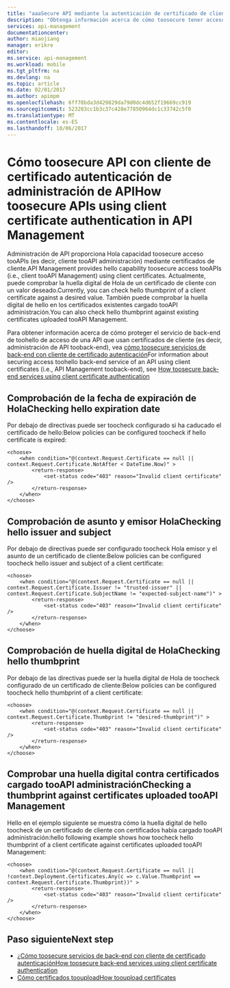 ```yaml
---
title: "aaaSecure API mediante la autenticación de certificado de cliente en administración de API - Administración de API de Azure | Documentos de Microsoft"
description: "Obtenga información acerca de cómo toosecure tener acceso a tooAPIs mediante certificados de cliente"
services: api-management
documentationcenter: 
author: miaojiang
manager: erikre
editor: 
ms.service: api-management
ms.workload: mobile
ms.tgt_pltfrm: na
ms.devlang: na
ms.topic: article
ms.date: 02/01/2017
ms.author: apimpm
ms.openlocfilehash: 6ff78bda3d429829da79d0dc4d652f19669cc919
ms.sourcegitcommit: 523283cc1b3c37c428e77850964dc1c33742c5f0
ms.translationtype: MT
ms.contentlocale: es-ES
ms.lasthandoff: 10/06/2017
---
```

# <a name="how-toosecure-apis-using-client-certificate-authentication-in-api-management"></a><span data-ttu-id="cf593-103">Cómo toosecure API con cliente de certificado autenticación de administración de API</span><span class="sxs-lookup"><span data-stu-id="cf593-103">How toosecure APIs using client certificate authentication in API Management</span></span>

<span data-ttu-id="cf593-104">Administración de API proporciona Hola capacidad toosecure acceso tooAPIs (es decir, cliente tooAPI administración) mediante certificados de cliente.</span><span class="sxs-lookup"><span data-stu-id="cf593-104">API Management provides hello capability toosecure access tooAPIs (i.e., client tooAPI Management) using client certificates.</span></span> <span data-ttu-id="cf593-105">Actualmente, puede comprobar la huella digital de Hola de un certificado de cliente con un valor deseado.</span><span class="sxs-lookup"><span data-stu-id="cf593-105">Currently, you can check hello thumbprint of a client certificate against a desired value.</span></span> <span data-ttu-id="cf593-106">También puede comprobar la huella digital de hello en los certificados existentes cargado tooAPI administración.</span><span class="sxs-lookup"><span data-stu-id="cf593-106">You can also check hello thumbprint against existing certificates uploaded tooAPI Management.</span></span>  

<span data-ttu-id="cf593-107">Para obtener información acerca de cómo proteger el servicio de back-end de toohello de acceso de una API que usan certificados de cliente (es decir, administración de API tooback-end), vea [cómo toosecure servicios de back-end con cliente de certificado autenticación](https://docs.microsoft.com/en-us/azure/api-management/api-management-howto-mutual-certificates)</span><span class="sxs-lookup"><span data-stu-id="cf593-107">For information about securing access toohello back-end service of an API using client certificates (i.e., API Management tooback-end), see [How toosecure back-end services using client certificate authentication](https://docs.microsoft.com/en-us/azure/api-management/api-management-howto-mutual-certificates)</span></span>

## <a name="checking-hello-expiration-date"></a><span data-ttu-id="cf593-108">Comprobación de la fecha de expiración de Hola</span><span class="sxs-lookup"><span data-stu-id="cf593-108">Checking hello expiration date</span></span>

<span data-ttu-id="cf593-109">Por debajo de directivas puede ser toocheck configurado si ha caducado el certificado de hello:</span><span class="sxs-lookup"><span data-stu-id="cf593-109">Below policies can be configured toocheck if hello certificate is expired:</span></span>

```
<choose>
    <when condition="@(context.Request.Certificate == null || context.Request.Certificate.NotAfter < DateTime.Now)" >
        <return-response>
            <set-status code="403" reason="Invalid client certificate" />
        </return-response>
    </when>
</choose>
```

## <a name="checking-hello-issuer-and-subject"></a><span data-ttu-id="cf593-110">Comprobación de asunto y emisor Hola</span><span class="sxs-lookup"><span data-stu-id="cf593-110">Checking hello issuer and subject</span></span>

<span data-ttu-id="cf593-111">Por debajo de directivas puede ser configurado toocheck Hola emisor y el asunto de un certificado de cliente:</span><span class="sxs-lookup"><span data-stu-id="cf593-111">Below policies can be configured toocheck hello issuer and subject of a client certificate:</span></span>

```
<choose>
    <when condition="@(context.Request.Certificate == null || context.Request.Certificate.Issuer != "trusted-issuer" || context.Request.Certificate.SubjectName != "expected-subject-name")" >
        <return-response>
            <set-status code="403" reason="Invalid client certificate" />
        </return-response>
    </when>
</choose>
```

## <a name="checking-hello-thumbprint"></a><span data-ttu-id="cf593-112">Comprobación de huella digital de Hola</span><span class="sxs-lookup"><span data-stu-id="cf593-112">Checking hello thumbprint</span></span>

<span data-ttu-id="cf593-113">Por debajo de las directivas puede ser la huella digital de Hola de toocheck configurado de un certificado de cliente:</span><span class="sxs-lookup"><span data-stu-id="cf593-113">Below policies can be configured toocheck hello thumbprint of a client certificate:</span></span>

```
<choose>
    <when condition="@(context.Request.Certificate == null || context.Request.Certificate.Thumbprint != "desired-thumbprint")" >
        <return-response>
            <set-status code="403" reason="Invalid client certificate" />
        </return-response>
    </when>
</choose>
```

## <a name="checking-a-thumbprint-against-certificates-uploaded-tooapi-management"></a><span data-ttu-id="cf593-114">Comprobar una huella digital contra certificados cargado tooAPI administración</span><span class="sxs-lookup"><span data-stu-id="cf593-114">Checking a thumbprint against certificates uploaded tooAPI Management</span></span>

<span data-ttu-id="cf593-115">Hello en el ejemplo siguiente se muestra cómo la huella digital de hello toocheck de un certificado de cliente con certificados había cargado tooAPI administración:</span><span class="sxs-lookup"><span data-stu-id="cf593-115">hello following example shows how toocheck hello thumbprint of a client certificate against certificates uploaded tooAPI Management:</span></span> 

```
<choose>
    <when condition="@(context.Request.Certificate == null || !context.Deployment.Certificates.Any(c => c.Value.Thumbprint == context.Request.Certificate.Thumbprint))" >
        <return-response>
            <set-status code="403" reason="Invalid client certificate" />
        </return-response>
    </when>
</choose>

```

## <a name="next-step"></a><span data-ttu-id="cf593-116">Paso siguiente</span><span class="sxs-lookup"><span data-stu-id="cf593-116">Next step</span></span>

*  [<span data-ttu-id="cf593-117">¿Cómo toosecure servicios de back-end con cliente de certificado autenticación</span><span class="sxs-lookup"><span data-stu-id="cf593-117">How toosecure back-end services using client certificate authentication</span></span>](https://docs.microsoft.com/en-us/azure/api-management/api-management-howto-mutual-certificates)
*  [<span data-ttu-id="cf593-118">Cómo certificados tooupload</span><span class="sxs-lookup"><span data-stu-id="cf593-118">How tooupload certificates</span></span>](https://docs.microsoft.com/azure/api-management/api-management-howto-mutual-certificates#a-namestep1-aupload-a-client-certificate)

